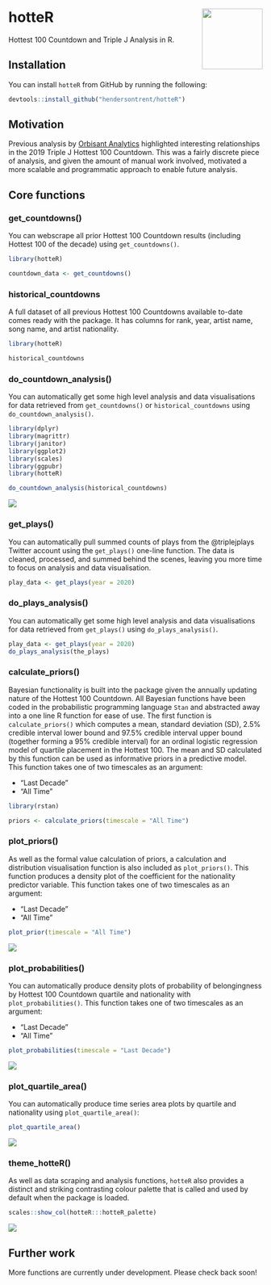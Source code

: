 
# hotteR <img src="man/figures/logo.png" align="right" width="120" />

Hottest 100 Countdown and Triple J Analysis in R.

## Installation

You can install `hotteR` from GitHub by running the following:

``` r
devtools::install_github("hendersontrent/hotteR")
```

## Motivation

Previous analysis by [Orbisant
Analytics](https://www.orbisantanalytics.com/hottest-100) highlighted
interesting relationships in the 2019 Triple J Hottest 100 Countdown.
This was a fairly discrete piece of analysis, and given the amount of
manual work involved, motivated a more scalable and programmatic
approach to enable future analysis.

## Core functions

### get\_countdowns()

You can webscrape all prior Hottest 100 Countdown results (including
Hottest 100 of the decade) using `get_countdowns()`.

``` r
library(hotteR)

countdown_data <- get_countdowns()
```

### historical\_countdowns

A full dataset of all previous Hottest 100 Countdowns available to-date
comes ready with the package. It has columns for rank, year, artist
name, song name, and artist nationality.

``` r
library(hotteR)

historical_countdowns
```

### do\_countdown\_analysis()

You can automatically get some high level analysis and data
visualisations for data retrieved from `get_countdowns()` or
`historical_countdowns` using `do_countdown_analysis()`.

``` r
library(dplyr)
library(magrittr)
library(janitor)
library(ggplot2)
library(scales)
library(ggpubr)
library(hotteR)

do_countdown_analysis(historical_countdowns)
```

![](README_files/figure-gfm/unnamed-chunk-5-1.png)<!-- -->

### get\_plays()

You can automatically pull summed counts of plays from the @triplejplays
Twitter account using the `get_plays()` one-line function. The data is
cleaned, processed, and summed behind the scenes, leaving you more time
to focus on analysis and data visualisation.

``` r
play_data <- get_plays(year = 2020)
```

### do\_plays\_analysis()

You can automatically get some high level analysis and data
visualisations for data retrieved from `get_plays()` using
`do_plays_analysis()`.

``` r
play_data <- get_plays(year = 2020)
do_plays_analysis(the_plays)
```

### calculate\_priors()

Bayesian functionality is built into the package given the annually
updating nature of the Hottest 100 Countdown. All Bayesian functions
have been coded in the probabilistic programming language `Stan` and
abstracted away into a one line R function for ease of use. The first
function is `calculate_priors()` which computes a mean, standard
deviation (SD), 2.5% credible interval lower bound and 97.5% credible
interval upper bound (together forming a 95% credible interval) for an
ordinal logistic regression model of quartile placement in the Hottest
100. The mean and SD calculated by this function can be used as
informative priors in a predictive model. This function takes one of two
timescales as an argument:

  - “Last Decade”
  - “All Time”

<!-- end list -->

``` r
library(rstan)

priors <- calculate_priors(timescale = "All Time")
```

### plot\_priors()

As well as the formal value calculation of priors, a calculation and
distribution visualisation function is also included as `plot_priors()`.
This function produces a density plot of the coefficient for the
nationality predictor variable. This function takes one of two
timescales as an argument:

  - “Last Decade”
  - “All Time”

<!-- end list -->

``` r
plot_prior(timescale = "All Time")
```

![](README_files/figure-gfm/unnamed-chunk-9-1.png)<!-- -->

### plot\_probabilities()

You can automatically produce density plots of probability of
belongingness by Hottest 100 Countdown quartile and nationality with
`plot_probabilities()`. This function takes one of two timescales as an
argument:

  - “Last Decade”
  - “All Time”

<!-- end list -->

``` r
plot_probabilities(timescale = "Last Decade")
```

![](README_files/figure-gfm/unnamed-chunk-10-1.png)<!-- -->

### plot\_quartile\_area()

You can automatically produce time series area plots by quartile and
nationality using `plot_quartile_area()`:

``` r
plot_quartile_area()
```

![](README_files/figure-gfm/unnamed-chunk-11-1.png)<!-- -->

### theme\_hotteR()

As well as data scraping and analysis functions, `hotteR` also provides
a distinct and striking contrasting colour palette that is called and
used by default when the package is loaded.

``` r
scales::show_col(hotteR:::hotteR_palette)
```

![](README_files/figure-gfm/unnamed-chunk-12-1.png)<!-- -->

## Further work

More functions are currently under development. Please check back soon\!
